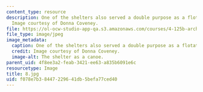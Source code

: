 ```yaml
---
content_type: resource
description: One of the shelters also served a double purpose as a flotation device.
  Image courtesy of Donna Coveney.
file: https://ol-ocw-studio-app-qa.s3.amazonaws.com/courses/4-125b-architecture-studio-building-in-landscapes-fall-2005/f078e7b38447229641db5befa77ced40_8.jpg
file_type: image/jpeg
image_metadata:
  caption: One of the shelters also served a double purpose as a flotation device.
  credit: Image courtesy of Donna Coveney.
  image-alt: The shelter as a canoe.
parent_uid: 4f8ee3a2-feab-3421-ee63-a835b6091e6c
resourcetype: Image
title: 8.jpg
uid: f078e7b3-8447-2296-41db-5befa77ced40
---
```

